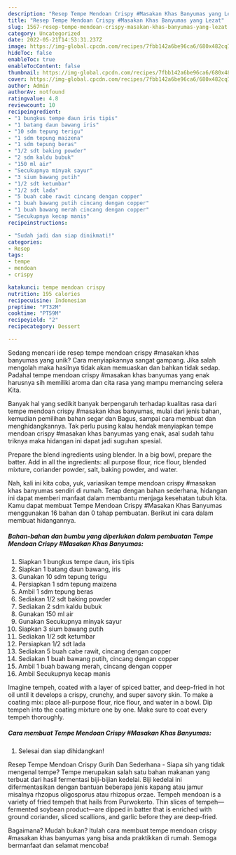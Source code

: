 ```yaml
---
description: "Resep Tempe Mendoan Crispy #Masakan Khas Banyumas yang Lezat"
title: "Resep Tempe Mendoan Crispy #Masakan Khas Banyumas yang Lezat"
slug: 1567-resep-tempe-mendoan-crispy-masakan-khas-banyumas-yang-lezat
category: Uncategorized
date: 2022-05-21T14:53:31.237Z
image: https://img-global.cpcdn.com/recipes/7fbb142a6be96ca6/680x482cq70/tempe-mendoan-crispy-masakan-khas-banyumas-foto-resep-utama.jpg
hideToc: false
enableToc: true
enableTocContent: false
thumbnail: https://img-global.cpcdn.com/recipes/7fbb142a6be96ca6/680x482cq70/tempe-mendoan-crispy-masakan-khas-banyumas-foto-resep-utama.jpg
cover: https://img-global.cpcdn.com/recipes/7fbb142a6be96ca6/680x482cq70/tempe-mendoan-crispy-masakan-khas-banyumas-foto-resep-utama.jpg
author: Admin
authorAv: notfound
ratingvalue: 4.8
reviewcount: 10
recipeingredient:
- "1 bungkus tempe daun iris tipis"
- "1 batang daun bawang iris"
- "10 sdm tepung terigu"
- "1 sdm tepung maizena"
- "1 sdm tepung beras"
- "1/2 sdt baking powder"
- "2 sdm kaldu bubuk"
- "150 ml air"
- "Secukupnya minyak sayur"
- "3 sium bawang putih"
- "1/2 sdt ketumbar"
- "1/2 sdt lada"
- "5 buah cabe rawit cincang dengan copper"
- "1 buah bawang putih cincang dengan copper"
- "1 buah bawang merah cincang dengan copper"
- "Secukupnya kecap manis"
recipeinstructions:

- "Sudah jadi dan siap dinikmati!"
categories:
- Resep
tags:
- tempe
- mendoan
- crispy

katakunci: tempe mendoan crispy 
nutrition: 195 calories
recipecuisine: Indonesian
preptime: "PT32M"
cooktime: "PT59M"
recipeyield: "2"
recipecategory: Dessert

---
```





Sedang mencari ide resep tempe mendoan crispy #masakan khas banyumas yang unik? Cara menyiapkannya sangat gampang. Jika salah mengolah maka hasilnya tidak akan memuaskan dan bahkan tidak sedap. Padahal tempe mendoan crispy #masakan khas banyumas yang enak harusnya sih memiliki aroma dan cita rasa yang mampu memancing selera Kita.





Banyak hal yang sedikit banyak berpengaruh terhadap kualitas rasa dari tempe mendoan crispy #masakan khas banyumas, mulai dari jenis bahan, kemudian pemilihan bahan segar dan Bagus, sampai cara membuat dan menghidangkannya. Tak perlu pusing kalau hendak menyiapkan tempe mendoan crispy #masakan khas banyumas yang enak,      asal sudah tahu triknya maka hidangan ini dapat jadi suguhan spesial.














Prepare the blend ingredients using blender. In a big bowl, prepare the batter. Add in all the ingredients: all purpose flour, rice flour, blended mixture, coriander powder, salt, baking powder, and water.






Nah, kali ini kita coba, yuk, variasikan tempe mendoan crispy #masakan khas banyumas sendiri di rumah. Tetap dengan bahan sederhana, hidangan ini dapat memberi manfaat dalam membantu menjaga kesehatan tubuh kita. Kamu dapat membuat Tempe Mendoan Crispy #Masakan Khas Banyumas menggunakan 16 bahan dan 0 tahap pembuatan. Berikut ini cara dalam membuat hidangannya.

<!--inarticleads1-->

##### Bahan-bahan dan bumbu yang diperlukan dalam pembuatan Tempe Mendoan Crispy #Masakan Khas Banyumas:

1. Siapkan 1 bungkus tempe daun, iris tipis
1. Siapkan 1 batang daun bawang, iris
1. Gunakan 10 sdm tepung terigu
1. Persiapkan 1 sdm tepung maizena
1. Ambil 1 sdm tepung beras
1. Sediakan 1/2 sdt baking powder
1. Sediakan 2 sdm kaldu bubuk
1. Gunakan 150 ml air
1. Gunakan Secukupnya minyak sayur
1. Siapkan 3 sium bawang putih
1. Sediakan 1/2 sdt ketumbar
1. Persiapkan 1/2 sdt lada
1. Sediakan 5 buah cabe rawit, cincang dengan copper
1. Sediakan 1 buah bawang putih, cincang dengan copper
1. Ambil 1 buah bawang merah, cincang dengan copper
1. Ambil Secukupnya kecap manis


Imagine tempeh, coated with a layer of spiced batter, and deep-fried in hot oil until it develops a crispy, crunchy, and super savory skin. To make a coating mix: place all-purpose flour, rice flour, and water in a bowl. Dip tempeh into the coating mixture one by one. Make sure to coat every tempeh thoroughly. 

<!--inarticleads2-->

##### Cara membuat Tempe Mendoan Crispy #Masakan Khas Banyumas:


1. Selesai dan siap dihidangkan!

Resep Tempe Mendoan Crispy Gurih Dan Sederhana - Siapa sih yang tidak mengenal tempe? Tempe merupakan salah satu bahan makanan yang terbuat dari hasil fermentasi biji-bijian kedelai. Biji kedelai ini difermentasikan dengan bantuan beberapa jenis kapang atau jamur misalnya rhzopus oligosporus atau rhizopus orzae. Tempeh mendoan is a variety of fried tempeh that hails from Purwokerto. Thin slices of tempeh—fermented soybean product—are dipped in batter that is enriched with ground coriander, sliced scallions, and garlic before they are deep-fried. 

Bagaimana? Mudah bukan? Itulah cara membuat tempe mendoan crispy #masakan khas banyumas yang bisa anda praktikkan di rumah. Semoga bermanfaat dan selamat mencoba!
